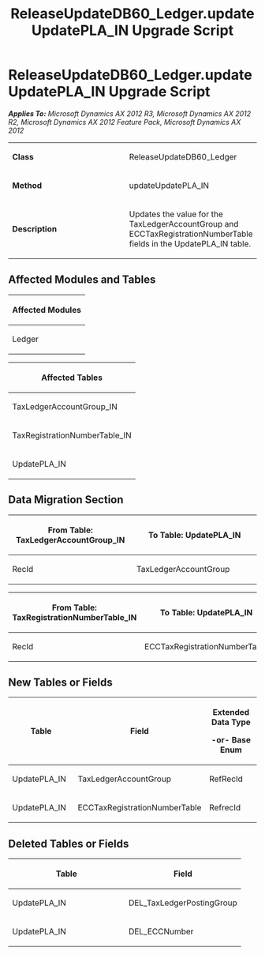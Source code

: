 ﻿---
title: ReleaseUpdateDB60_Ledger.updateUpdatePLA_IN Upgrade Script
TOCTitle: ReleaseUpdateDB60_Ledger.updateUpdatePLA_IN Upgrade Script
ms:assetid: b3018966-6469-3e4e-a409-c2d8ddeb6d6a
ms:mtpsurl: https://msdn.microsoft.com/en-us/library/JJ736934(v=AX.60)
ms:contentKeyID: 49710618
ms.date: 05/18/2015
mtps_version: v=AX.60
---

# ReleaseUpdateDB60\_Ledger.updateUpdatePLA\_IN Upgrade Script 


_**Applies To:** Microsoft Dynamics AX 2012 R3, Microsoft Dynamics AX 2012 R2, Microsoft Dynamics AX 2012 Feature Pack, Microsoft Dynamics AX 2012_

<table>
<colgroup>
<col style="width: 50%" />
<col style="width: 50%" />
</colgroup>
<tbody>
<tr class="odd">
<td><p><strong>Class</strong></p></td>
<td><p>ReleaseUpdateDB60_Ledger</p></td>
</tr>
<tr class="even">
<td><p><strong>Method</strong></p></td>
<td><p>updateUpdatePLA_IN</p></td>
</tr>
<tr class="odd">
<td><p><strong>Description</strong></p></td>
<td><p>Updates the value for the TaxLedgerAccountGroup and ECCTaxRegistrationNumberTable fields in the UpdatePLA_IN table.</p></td>
</tr>
</tbody>
</table>


## Affected Modules and Tables

<table>
<colgroup>
<col style="width: 100%" />
</colgroup>
<thead>
<tr class="header">
<th><p>Affected Modules</p></th>
</tr>
</thead>
<tbody>
<tr class="odd">
<td><p>Ledger</p></td>
</tr>
</tbody>
</table>


<table>
<colgroup>
<col style="width: 100%" />
</colgroup>
<thead>
<tr class="header">
<th><p>Affected Tables</p></th>
</tr>
</thead>
<tbody>
<tr class="odd">
<td><p>TaxLedgerAccountGroup_IN</p></td>
</tr>
<tr class="even">
<td><p>TaxRegistrationNumberTable_IN</p></td>
</tr>
<tr class="odd">
<td><p>UpdatePLA_IN</p></td>
</tr>
</tbody>
</table>


## Data Migration Section

<table>
<colgroup>
<col style="width: 50%" />
<col style="width: 50%" />
</colgroup>
<thead>
<tr class="header">
<th><p>From Table: TaxLedgerAccountGroup_IN</p></th>
<th><p>To Table: UpdatePLA_IN</p></th>
</tr>
</thead>
<tbody>
<tr class="odd">
<td><p>RecId</p></td>
<td><p>TaxLedgerAccountGroup</p></td>
</tr>
</tbody>
</table>


<table>
<colgroup>
<col style="width: 50%" />
<col style="width: 50%" />
</colgroup>
<thead>
<tr class="header">
<th><p>From Table: TaxRegistrationNumberTable_IN</p></th>
<th><p>To Table: UpdatePLA_IN</p></th>
</tr>
</thead>
<tbody>
<tr class="odd">
<td><p>RecId</p></td>
<td><p>ECCTaxRegistrationNumberTable</p></td>
</tr>
</tbody>
</table>


## New Tables or Fields

<table>
<colgroup>
<col style="width: 33%" />
<col style="width: 33%" />
<col style="width: 33%" />
</colgroup>
<thead>
<tr class="header">
<th><p>Table</p></th>
<th><p>Field</p></th>
<th><p>Extended Data Type</p>
<p>-or- Base Enum</p></th>
</tr>
</thead>
<tbody>
<tr class="odd">
<td><p>UpdatePLA_IN</p></td>
<td><p>TaxLedgerAccountGroup</p></td>
<td><p>RefRecId</p></td>
</tr>
<tr class="even">
<td><p>UpdatePLA_IN</p></td>
<td><p>ECCTaxRegistrationNumberTable</p></td>
<td><p>RefrecId</p></td>
</tr>
</tbody>
</table>


## Deleted Tables or Fields

<table>
<colgroup>
<col style="width: 50%" />
<col style="width: 50%" />
</colgroup>
<thead>
<tr class="header">
<th><p>Table</p></th>
<th><p>Field</p></th>
</tr>
</thead>
<tbody>
<tr class="odd">
<td><p>UpdatePLA_IN</p></td>
<td><p>DEL_TaxLedgerPostingGroup</p></td>
</tr>
<tr class="even">
<td><p>UpdatePLA_IN</p></td>
<td><p>DEL_ECCNumber</p></td>
</tr>
</tbody>
</table>

  



